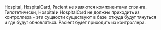 Hospital, HospitalCard, Pacient не являются компонентами спринга.
Гипотетически, Hospital и HospitalCard не должны приходить из контроллера - эти сущности существуют в базе, откуда будут тянуться и где будут обновляться.
Pacient будет приходить из контроллера.